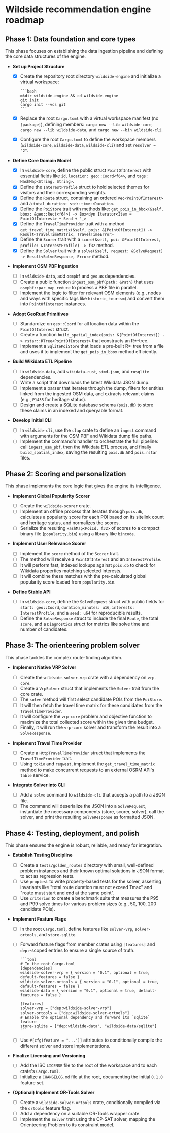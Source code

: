 # Wildside recommendation engine roadmap

## Phase 1: Data foundation and core types

This phase focuses on establishing the data ingestion pipeline and defining the
core data structures of the engine.

- **Set up Project Structure**

  - [x] Create the repository root directory `wildside-engine` and initialize a
        virtual workspace:

        ```bash
        mkdir wildside-engine && cd wildside-engine
        git init
        cargo init --vcs git
        ```

  - [x] Replace the root `Cargo.toml` with a virtual workspace manifest (no
        `[package]`), defining members: `cargo new --lib wildside-core`,
        `cargo new --lib wildside-data`, and `cargo new --bin wildside-cli`.
  - [x] Configure the root `Cargo.toml` to define the workspace members
    (`wildside-core`, `wildside-data`, `wildside-cli`) and set `resolver = "2"`.

- **Define Core Domain Model**

  - [x] In `wildside-core`, define the public struct `PointOfInterest`
        with essential fields like `id`, `location: geo::Coord<f64>`, and
        `tags: HashMap<String, String>`.
  - [x] Define the `InterestProfile` struct to hold selected themes for visitors
        and their corresponding weights.
  - [x] Define the `Route` struct, containing an ordered `Vec<PointOfInterest>`
        and a `total_duration: std::time::Duration`.
  - [x] Define the `PoiStore` trait with methods like:
        <!-- markdownlint-disable-next-line MD013 -->
        `get_pois_in_bbox(&self, bbox: &geo::Rect<f64>) -> Box<dyn
        Iterator<Item = PointOfInterest> + Send + '_>`
  - [x] Define the `TravelTimeProvider` trait with a method
        <!-- markdownlint-disable-next-line MD013 -->
        `get_travel_time_matrix(&self, pois: &[PointOfInterest]) ->
        Result<TravelTimeMatrix, TravelTimeError>`
  - [x] Define the `Scorer` trait with a
        `score(&self, poi: &PointOfInterest, profile: &InterestProfile) -> f32`
        method.
  - [x] Define the `Solver` trait with a
        `solve(&self, request: &SolveRequest) -> Result<SolveResponse, Error>`
        method.

- **Implement OSM PBF Ingestion**

  - [ ] In `wildside-data`, add `osmpbf` and `geo` as dependencies.
  - [ ] Create a public function `ingest_osm_pbf(path: &Path)` that uses
        `osmpbf::par_map_reduce` to process a PBF file in parallel.
  - [ ] Implement the logic to filter for relevant OSM elements (e.g., nodes and
        ways with specific tags like `historic`, `tourism`) and convert them
        into `PointOfInterest` instances.

- **Adopt GeoRust Primitives**

  - [ ] Standardize on `geo::Coord` for all location data within the
        `PointOfInterest` struct.
  - [ ] Create a function
        `build_spatial_index(pois: &[PointOfInterest]) -> rstar::RTree<PointOfInterest>`
        that constructs an R*-tree.
  - [ ] Implement a `SqlitePoiStore` that loads a pre-built R*-tree from a file
        and uses it to implement the `get_pois_in_bbox` method efficiently.

- **Build Wikidata ETL Pipeline**

  - [ ] In `wildside-data`, add `wikidata-rust`, `simd-json`, and
        `rusqlite` dependencies.
  - [ ] Write a script that downloads the latest Wikidata JSON dump.
  - [ ] Implement a parser that iterates through the dump, filters for entities
        linked from the ingested OSM data, and extracts relevant claims (e.g.,
        `P1435` for heritage status).
  - [ ] Design and create a SQLite database schema (`pois.db`) to store these
        claims in an indexed and queryable format.

- **Develop Initial CLI**

  - [ ] In `wildside-cli`, use the `clap` crate to define an `ingest`
        command with arguments for the OSM PBF and Wikidata dump file paths.
  - [ ] Implement the command's handler to orchestrate the full pipeline: call
        `ingest_osm_pbf`, then the Wikidata ETL process, and finally
        `build_spatial_index`, saving the resulting `pois.db` and `pois.rstar`
        files.

## Phase 2: Scoring and personalization

This phase implements the core logic that gives the engine its intelligence.

- **Implement Global Popularity Scorer**

  - [ ] Create the `wildside-scorer` crate.
  - [ ] Implement an offline process that iterates through `pois.db`, calculates
        a popularity score for each POI based on its sitelink count and
        heritage status, and normalizes the scores.
  - [ ] Serialize the resulting `HashMap<PoiId, f32>` of scores to a compact
        binary file (`popularity.bin`) using a library like `bincode`.

- **Implement User Relevance Scorer**

  - [ ] Implement the `score` method of the `Scorer` trait.
  - [ ] The method will receive a `PointOfInterest` and an `InterestProfile`.
  - [ ] It will perform fast, indexed lookups against `pois.db` to check for
        Wikidata properties matching selected interests.
  - [ ] It will combine these matches with the pre-calculated global popularity
        score loaded from `popularity.bin`.

- **Define Stable API**

  - [ ] In `wildside-core`, define the `SolveRequest` struct with public
        fields for `start: geo::Coord`, `duration_minutes: u16`,
        `interests: InterestProfile`, and a `seed: u64` for reproducible
        results.
  - [ ] Define the `SolveResponse` struct to include the final `Route`, the
    total `score`, and a `Diagnostics` struct for metrics like solve time and
    number of candidates.

## Phase 3: The orienteering problem solver

This phase tackles the complex route-finding algorithm.

- **Implement Native VRP Solver**

  - [ ] Create the `wildside-solver-vrp` crate with a dependency on
        `vrp-core`.
  - [ ] Create a `VrpSolver` struct that implements the `Solver` trait from the
        core crate.
  - [ ] The `solve` method will first select candidate POIs from the `PoiStore`.
  - [ ] It will then fetch the travel time matrix for these candidates from the
        `TravelTimeProvider`.
  - [ ] It will configure the `vrp-core` problem and objective function to
        maximize the total collected score within the given time budget.
  - [ ] Finally, it will run the `vrp-core` solver and transform the result into
        a `SolveResponse`.

- **Implement Travel Time Provider**

  - [ ] Create a `HttpTravelTimeProvider` struct that implements the
        `TravelTimeProvider` trait.
  - [ ] Using `tokio` and `reqwest`, implement the `get_travel_time_matrix`
        method to make concurrent requests to an external OSRM API's `table`
        service.

- **Integrate Solver into CLI**

  - [ ] Add a `solve` command to `wildside-cli` that accepts a path to a
        JSON file.
  - [ ] The command will deserialize the JSON into a `SolveRequest`, instantiate
        the necessary components (store, scorer, solver), call the solver, and
        print the resulting `SolveResponse` as formatted JSON.

## Phase 4: Testing, deployment, and polish

This phase ensures the engine is robust, reliable, and ready for integration.

- **Establish Testing Discipline**

  - [ ] Create a `tests/golden_routes` directory with small, well-defined
    problem instances and their known optimal solutions in JSON format to act
    as regression tests.
  - [ ] Use `proptest` to write property-based tests for the solver, asserting
        invariants like "total route duration must not exceed Tmax" and "route
        must start and end at the same point".
  - [ ] Use `criterion` to create a benchmark suite that measures the P95 and
    P99 solve times for various problem sizes (e.g., 50, 100, 200 candidate
    POIs).

- **Implement Feature Flags**

  - [ ] In the root `Cargo.toml`, define features like `solver-vrp`,
        `solver-ortools`, and `store-sqlite`.
  - [ ] Forward feature flags from member crates using `[features]` and
        `dep:`-scoped entries to ensure a single source of truth.

        ```toml
        # In the root Cargo.toml
        [dependencies]
        wildside-solver-vrp = { version = "0.1", optional = true, default-features = false }
        wildside-solver-ortools = { version = "0.1", optional = true, default-features = false }
        wildside-data = { version = "0.1", optional = true, default-features = false }
      
        [features]
        solver-vrp = ["dep:wildside-solver-vrp"]
        solver-ortools = ["dep:wildside-solver-ortools"]
        # Enable the optional dependency and forward its `sqlite` feature
        store-sqlite = ["dep:wildside-data", "wildside-data/sqlite"]
        ```

  - [ ] Use `#[cfg(feature = "...")]` attributes to conditionally compile the
        different solver and store implementations.

- **Finalize Licensing and Versioning**

  - [ ] Add the ISC `LICENSE` file to the root of the workspace and to each
        crate's `Cargo.toml`.
  - [ ] Initialize a `CHANGELOG.md` file at the root, documenting the initial
        `0.1.0` feature set.

- **(Optional) Implement OR-Tools Solver**

  - [ ] Create a `wildside-solver-ortools` crate, conditionally compiled
        via the `ortools` feature flag.
  - [ ] Add a dependency on a suitable OR-Tools wrapper crate.
  - [ ] Implement the `Solver` trait using the CP-SAT solver, mapping the
        Orienteering Problem to its constraint model.
